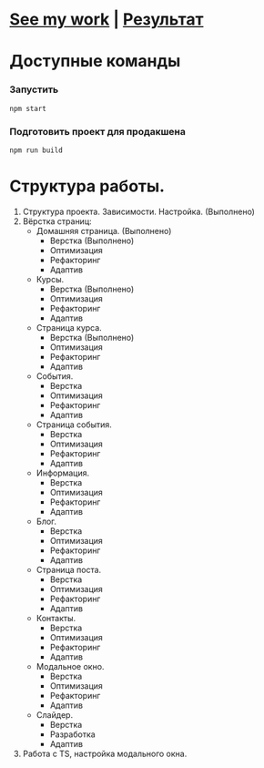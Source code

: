 # [See my work](createx.onrender.com/) | [Результат](createx.onrender.com/)

# Доступные команды

### Запустить

`npm start`

### Подготовить проект для продакшена

`npm run build`

# Структура работы.

1. Структура проекта. Зависимости. Настройка. (Выполнено)
2. Вёрстка страниц:
   - Домашняя страница. (Выполнено)
     - Верстка (Выполнено)
     - Оптимизация
     - Рефакторинг
     - Адаптив
   - Курсы.
     - Верстка (Выполнено)
     - Оптимизация
     - Рефакторинг
     - Адаптив
   - Страница курса.
     - Верстка (Выполнено)
     - Оптимизация
     - Рефакторинг
     - Адаптив
   - События.
     - Верстка
     - Оптимизация
     - Рефакторинг
     - Адаптив
   - Страница события.
     - Верстка
     - Оптимизация
     - Рефакторинг
     - Адаптив
   - Информация.
     - Верстка
     - Оптимизация
     - Рефакторинг
     - Адаптив
   - Блог.
     - Верстка
     - Оптимизация
     - Рефакторинг
     - Адаптив
   - Страница поста.
     - Верстка
     - Оптимизация
     - Рефакторинг
     - Адаптив
   - Контакты.
     - Верстка
     - Оптимизация
     - Рефакторинг
     - Адаптив
   - Модальное окно.
     - Верстка
     - Оптимизация
     - Рефакторинг
     - Адаптив
   - Слайдер.
     - Верстка
     - Разработка
     - Адаптив
3. Работа с TS, настройка модального окна.
